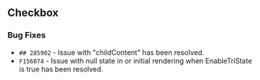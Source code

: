 ##  Checkbox

###    Bug Fixes

- `## 285902` - Issue with "childContent" has been resolved.
- `F156074` - Issue with null state in or initial rendering when EnableTriState is true has been resolved.

